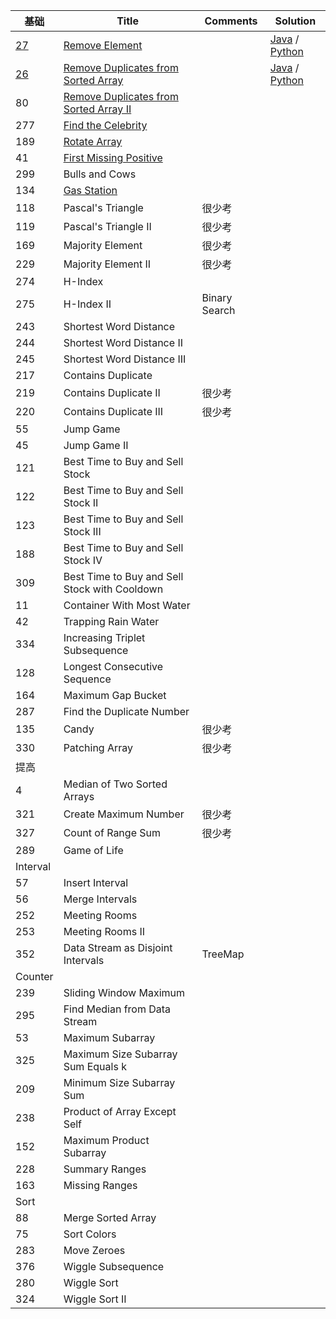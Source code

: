 基础 |   Title  | Comments	|Solution	 
---  | --- | ---|---
[27](https://github.com/xliu117/Leetcode/tree/master/%E5%88%86%E7%B1%BB%E9%A1%BA%E5%BA%8F%E8%A1%A8/1.%20Array/LC27.%20Remove%20Element)	|[Remove Element](https://leetcode.com/problems/remove-element/)	| | [Java](https://github.com/xliu117/Leetcode/blob/master/%E5%88%86%E7%B1%BB%E9%A1%BA%E5%BA%8F%E8%A1%A8/1.%20Array/LC27.%20Remove%20Element/solution.java) / [Python](https://github.com/xliu117/Leetcode/blob/master/%E5%88%86%E7%B1%BB%E9%A1%BA%E5%BA%8F%E8%A1%A8/1.%20Array/LC27.%20Remove%20Element/solution.py)
[26](https://github.com/xliu117/Leetcode/tree/master/%E5%88%86%E7%B1%BB%E9%A1%BA%E5%BA%8F%E8%A1%A8/1.%20Array/LC26.%20Remove%20Duplicates%20from%20Sorted%20Array)	|[Remove Duplicates from Sorted Array](https://leetcode.com/problems/remove-duplicates-from-sorted-array/)	|| [Java](https://github.com/xliu117/Leetcode/blob/master/%E5%88%86%E7%B1%BB%E9%A1%BA%E5%BA%8F%E8%A1%A8/1.%20Array/LC26.%20Remove%20Duplicates%20from%20Sorted%20Array/solution.java) / [Python](https://github.com/xliu117/Leetcode/blob/master/%E5%88%86%E7%B1%BB%E9%A1%BA%E5%BA%8F%E8%A1%A8/1.%20Array/LC26.%20Remove%20Duplicates%20from%20Sorted%20Array/solution.py)
80	|[Remove Duplicates from Sorted Array II](https://leetcode.com/problems/remove-duplicates-from-sorted-array-ii/)	||
277	|[Find the Celebrity](https://leetcode.com/problems/find-the-celebrity/)	||
189	|[Rotate Array](https://leetcode.com/problems/rotate-array/)	||
41	|[First Missing Positive](https://leetcode.com/problems/first-missing-positive/)	||
299	|Bulls and Cows	||
134	|[Gas Station](https://leetcode.com/problems/gas-station/)|	|
118	|Pascal's Triangle|	很少考|
119	|Pascal's Triangle II	|很少考|
169	|Majority Element	|很少考|
229	|Majority Element II	|很少考|
274	|H-Index	||
275|	H-Index II	|Binary Search|
243	|Shortest Word Distance	||
244	|Shortest Word Distance II	||
245	|Shortest Word Distance III	||
217|	Contains Duplicate	||
219|	Contains Duplicate II	|很少考|
220	|Contains Duplicate III	|很少考|
55	|Jump Game	||
45	|Jump Game II	||
121	|Best Time to Buy and Sell Stock	||
122	|Best Time to Buy and Sell Stock II	||
123	|Best Time to Buy and Sell Stock III	||
188	|Best Time to Buy and Sell Stock IV	||
309	|Best Time to Buy and Sell Stock with Cooldown	||
11	|Container With Most Water	||
42	|Trapping Rain Water	||
334	|Increasing Triplet Subsequence	||
128	|Longest Consecutive Sequence	||
164	|Maximum Gap	Bucket||
287	|Find the Duplicate Number	||
135	|Candy	|很少考|
330	|Patching Array	|很少考|
提高	|	||
4	|Median of Two Sorted Arrays	||
321	|Create Maximum Number	|很少考|
327	|Count of Range Sum|	很少考|
289	|Game of Life	||
Interval	||	|
57	|Insert Interval	||
56	|Merge Intervals|	|
252|	Meeting Rooms|	|
253|	Meeting Rooms II	||
352	|Data Stream as Disjoint Intervals|	TreeMap|
Counter	||	|
239	|Sliding Window Maximum	||
295	|Find Median from Data Stream	||
53	|Maximum Subarray	||
325	|Maximum Size Subarray Sum Equals k	||
209	|Minimum Size Subarray Sum	||
238	|Product of Array Except Self	||
152|	Maximum Product Subarray	||
228|	Summary Ranges	||
163	|Missing Ranges|	|
Sort	||	|
88|	Merge Sorted Array	||
75|	Sort Colors	||
283|	Move Zeroes	||
376	|Wiggle Subsequence	||
280	|Wiggle Sort	||
324|	Wiggle Sort II||
